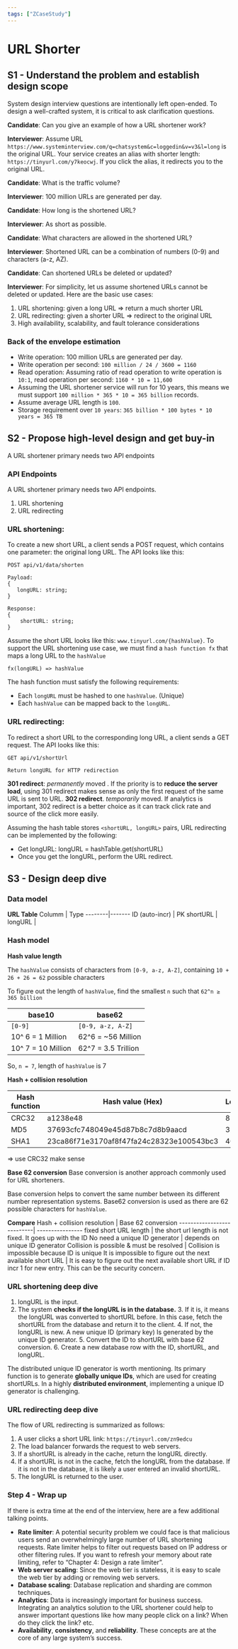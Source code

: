 ```yaml
---
tags: ["ZCaseStudy"]
---
```


# URL Shorter

## S1 - Understand the problem and establish design scope
System design interview questions are intentionally left open-ended. To design a well-crafted system, it is critical to ask clarification questions.

**Candidate**: Can you give an example of how a URL shortener work?

**Interviewer**: Assume URL `https://www.systeminterview.com/q=chatsystem&c=loggedin&v=v3&l=long` is the original URL. Your service creates an alias with shorter length: `https://tinyurl.com/y7keocwj`. If you click the alias, it redirects you to the original URL.

**Candidate**: What is the traffic volume?

**Interviewer**: 100 million URLs are generated per day.

**Candidate**: How long is the shortened URL?

**Interviewer**: As short as possible.

**Candidate**: What characters are allowed in the shortened URL?

**Interviewer**: Shortened URL can be a combination of numbers (0-9) and characters (a-z, AZ).

**Candidate**: Can shortened URLs be deleted or updated?

**Interviewer**: For simplicity, let us assume shortened URLs cannot be deleted or updated. Here are the basic use cases:
1. URL shortening: given a long URL => return a much shorter URL
2. URL redirecting: given a shorter URL => redirect to the original URL
3. High availability, scalability, and fault tolerance considerations

### Back of the envelope estimation
- Write operation: 100 million URLs are generated per day.
- Write operation per second: `100 million / 24 / 3600 = 1160`
- Read operation: Assuming ratio of read operation to write operation is `10:1`, read operation per second: `1160 * 10 = 11,600`
- Assuming the URL shortener service will run for 10 years, this means we must support `100 million * 365 * 10 = 365 billion` records.
- Assume average URL length is `100`.
- Storage requirement over `10 years`: `365 billion * 100 bytes * 10 years = 365 TB`


## S2 - Propose high-level design and get buy-in

A URL shortener primary needs two API endpoints

### API Endpoints

A URL shortener primary needs two API endpoints.
1. URL shortening
2. URL redirecting

### URL shortening: 

To create a new short URL, a client sends a POST request, which contains one parameter: the original long URL. The API looks like this:

```
POST api/v1/data/shorten

Payload: 
{
   longURL: string; 
}

Response:
{
    shortURL: string;
}
```

Assume the short URL looks like this: `www.tinyurl.com/{hashValue}`. To support the URL shortening use case, we must find a `hash function fx` that maps a long URL to the `hashValue`

```
fx(longURL) => hashValue
```

The hash function must satisfy the following requirements:
- Each `longURL` must be hashed to one `hashValue`. (Unique)
- Each `hashValue` can be mapped back to the `longURL`.

### URL redirecting: 

To redirect a short URL to the corresponding long URL, a client sends a GET request. The API looks like this:

```
GET api/v1/shortUrl 

Return longURL for HTTP redirection
```

**301 redirect**:   *permanently* moved . If the priority is to **reduce the server load**, using 301 redirect makes sense as only the first request of the same URL is sent to URL.
**302 redirect**.  *temporarily* moved. If analytics is important, 302 redirect is a better choice as it can track click rate and source of the click more easily.

Assuming the hash table stores `<shortURL, longURL>` pairs, URL redirecting can be implemented by the following:
- Get longURL: longURL = hashTable.get(shortURL)
- Once you get the longURL, perform the URL redirect.

## S3 - Design deep dive

### Data model

**URL Table**
Columm | Type
--------|-------
ID (auto-incr) | PK
shortURL | 
longURL  | 

### Hash model

**Hash value length**

The `hashValue` consists of characters from `[0-9, a-z, A-Z]`, containing `10 + 26 + 26 = 62` possible characters

To figure out the length of `hashValue`, find the smallest `n` such that `62^n ≥ 365 billion`


base10  | base62 
------- |-------
`[0-9]` | `[0-9, a-z, A-Z]`
10^ 6 = 1 Million | 62^6 = ~56 Million
10^ 7 = 10 Million | 62^7 = 3.5 Trillion 

So, `n = 7`, length of `hashValue` is 7

**Hash + collision resolution**

Hash function | Hash value (Hex) | Length
-------------- | -------------   |  --------- 
CRC32          | a1238e48       | 8 
MD5            | 37693cfc748049e45d87b8c7d8b9aacd | 32
SHA1           | 23ca86f71e3170af8f47fa24c28323e100543bc3 | 40
=> use CRC32 make sense

**Base 62 conversion**
Base conversion is another approach commonly used for URL shorteners. 

Base conversion helps to convert the same number between its different number representation systems. Base62 conversion is used as there are 62 possible characters for `hashValue`. 

**Compare**
Hash + collision resolution | Base 62 conversion
---------------------------| ----------------
fixed short URL length     | the short url length is not fixed. It goes up with the ID
No need a unique ID generator | depends on unique ID generator 
Collision is possible & must be resolved | Collision is impossible because ID is unique 
It is impossible to figure out the next available short URL | It is easy to figure out the next available short URL if ID incr 1 for new entry. This can be the security concern.

### URL shortening deep dive

1. longURL is the input.
2. The system **checks if the longURL is in the database.**
    3. If it is, it means the longURL was converted to shortURL before. In this case, fetch the shortURL from the database and return it to the client.
    4. If not, the longURL is new. A new unique ID (primary key) Is generated by the unique ID generator.
        5. Convert the ID to shortURL with base 62 conversion.
        6. Create a new database row with the ID, shortURL, and longURL.

The distributed unique ID generator is worth mentioning. Its primary function is to generate **globally unique IDs**, which are used for creating shortURLs. In a highly **distributed environment**, implementing a unique ID generator is challenging.

### URL redirecting deep dive

The flow of URL redirecting is summarized as follows:
1. A user clicks a short URL link: `https://tinyurl.com/zn9edcu`
2. The load balancer forwards the request to web servers.
3. If a shortURL is already in the cache, return the longURL directly.
4. If a shortURL is not in the cache, fetch the longURL from the database. If it is not in the database, it is likely a user entered an invalid shortURL.
5. The longURL is returned to the user.

### Step 4 - Wrap up

If there is extra time at the end of the interview, here are a few additional talking points.

- **Rate limiter**: A potential security problem we could face is that malicious users send an overwhelmingly large number of URL shortening requests. Rate limiter helps to filter out requests based on IP address or other filtering rules. If you want to refresh your memory about rate limiting, refer to “Chapter 4: Design a rate limiter”.
- **Web server scaling**: Since the web tier is stateless, it is easy to scale the web tier by
adding or removing web servers.
- **Database scaling**: Database replication and sharding are common techniques.
- **Analytics**: Data is increasingly important for business success. Integrating an analytics solution to the URL shortener could help to answer important questions like how many people click on a link? When do they click the link? etc.
- **Availability**, **consistency**, and **reliability**. These concepts are at the core of any large system’s success. 

